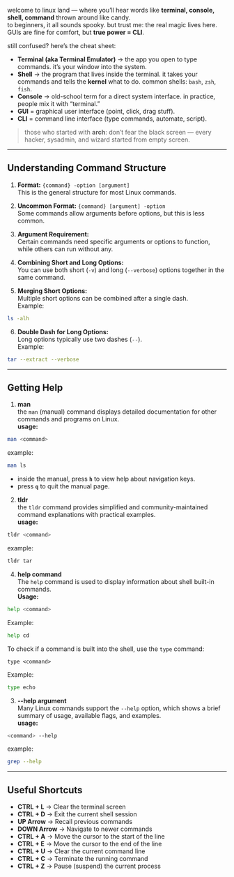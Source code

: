 welcome to linux land — where you’ll hear words like **terminal, console, shell, command** thrown around like candy.  
to beginners, it all sounds spooky. but trust me: the real magic lives here. GUIs are fine for comfort, but **true power = CLI**.

still confused? here’s the cheat sheet:

- **Terminal (aka Terminal Emulator)** → the app you open to type commands. it’s your window into the system.  
- **Shell** → the program that lives inside the terminal. it takes your commands and tells the **kernel** what to do. common shells: `bash`, `zsh`, `fish`.  
- **Console** → old-school term for a direct system interface. in practice, people mix it with “terminal.”  
- **GUI** = graphical user interface (point, click, drag stuff).  
- **CLI** = command line interface (type commands, automate, script).  

>those who started with **arch**: don’t fear the black screen — every hacker, sysadmin, and wizard started from empty screen.

---
## Understanding Command Structure

1. **Format:** `{command} -option [argument]`  
    This is the general structure for most Linux commands.

2. **Uncommon Format:** `{command} [argument] -option`  
    Some commands allow arguments before options, but this is less common.

3. **Argument Requirement:**  
    Certain commands need specific arguments or options to function, while others can run without any.

4. **Combining Short and Long Options:**  
    You can use both short (`-v`) and long (`--verbose`) options together in the same command.

5. **Merging Short Options:**  
    Multiple short options can be combined after a single dash.  
    Example:
```bash
ls -alh
```

6. **Double Dash for Long Options:**  
    Long options typically use two dashes (`--`).  
    Example:
```bash
tar --extract --verbose
```

---
## Getting Help

1. **man**  
the `man` (manual) command displays detailed documentation for other commands and programs on Linux.  
**usage:**
```bash
man <command>
```    
example:
```bash
man ls
```
- inside the manual, press **`h`** to view help about navigation keys.
- press **`q`** to quit the manual page.

2. **tldr**  
the `tldr` command provides simplified and community-maintained command explanations with practical examples.  
**usage:**
```bash
tldr <command>
```    
example:
```bash
tldr tar
```

4. **help command**  
The `help` command is used to display information about shell built-in commands.  
**Usage:**   
```bash
help <command>
```
Example:
```bash
help cd
```

To check if a command is built into the shell, use the `type` command:    
```
type <command>
```
Example:
```bash
type echo
```

3. **--help argument**  
Many Linux commands support the `--help` option, which shows a brief summary of usage, available flags, and examples.  
**usage:**
```bash
<command> --help
```
example:
```bash
grep --help
```

---
## Useful Shortcuts
- **CTRL + L** → Clear the terminal screen
- **CTRL + D** → Exit the current shell session
- **UP Arrow** → Recall previous commands
- **DOWN Arrow** → Navigate to newer commands
- **CTRL + A** → Move the cursor to the start of the line
- **CTRL + E** → Move the cursor to the end of the line
- **CTRL + U** → Clear the current command line
- **CTRL + C** → Terminate the running command
- **CTRL + Z** → Pause (suspend) the current process
